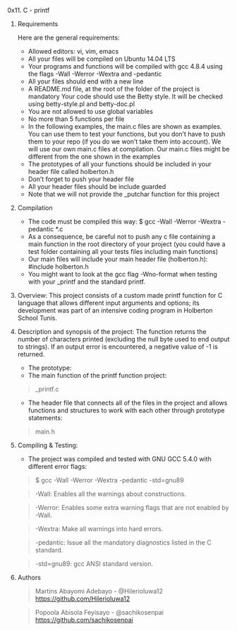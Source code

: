 0x11. C - printf

1. Requirements

	<p>Here are the general requirements: </p>
	<ul>	
	<li> Allowed editors: vi, vim, emacs </li>
	<li>All your files will be compiled on Ubuntu 14.04 LTS</li>
	<li>Your programs and functions will be compiled with gcc 4.8.4 using the flags -Wall -Werror -Wextra and -pedantic</li>
	<li>All your files should end with a new line</li>
	<li>A README.md file, at the root of the folder of the project is mandatory Your code should use the Betty style. It will be checked using betty-style.pl and betty-doc.pl</li>
	<li>You are not allowed to use global variables</li>
	<li>No more than 5 functions per file</li>
	<li>In the following examples, the main.c files are shown as examples. You can use them to test your functions, but you don’t have to push them to your repo (if you do we won’t take them into account). We will use our own main.c files at compilation. Our main.c files might be different from the one shown in the examples</li>
	<li>The prototypes of all your functions should be included in your header file called holberton.h</li>
	<li>Don’t forget to push your header file</li>
	<li>All your header files should be include guarded</li>
	<li>Note that we will not provide the _putchar function for this project</li>
	</ul>

2. Compilation
	- The code must be compiled this way: $ gcc -Wall -Werror -Wextra -pedantic *.c
	- As a consequence, be careful not to push any c file containing a main function in the root directory of your project (you could have a test folder containing all your tests files including main functions)
	- Our main files will include your main header file (holberton.h): #include holberton.h
	- You might want to look at the gcc flag -Wno-format when testing with your _printf and the standard printf.

3. Overview:
	This project consists of a custom made printf function for C language that allows different input arguments and options; its development was part of an intensive coding program in Holberton School Tunis.

4. Description and synopsis of the project:
	The function returns the number of characters printed (excluding the null byte used to end output to strings). If an output error is encountered, a negative value of -1 is returned.

	- The prototype: 
	- The main function of the printf function project:
	> _printf.c
	- The header file that connects all of the files in the project and allows functions and structures to work with each other through prototype statements:
	> main.h

5. Compiling & Testing:
	- The project was compiled and tested with GNU GCC 5.4.0 with different error flags:
	> $ gcc -Wall -Werror -Wextra -pedantic -std=gnu89

	> -Wall: Enables all the warnings about constructions.

	> -Werror: Enables some extra warning flags that are not enabled by -Wall.

	> -Wextra: Make all warnings into hard errors.

	> -pedantic: Issue all the mandatory diagnostics listed in the C standard.

	> -std=gnu89: gcc ANSI standard version.

6. Authors
	> Martins Abayomi Adebayo - @Hilerioluwa12 https://github.com/Hilerioluwa12
	
	> Popoola Abisola Feyisayo - @sachikosenpai https://github.com/sachikosenpai
